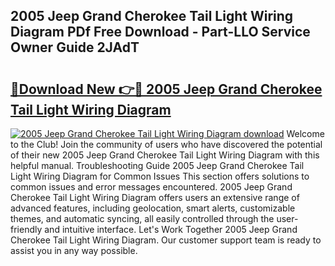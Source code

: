## 2005 Jeep Grand Cherokee Tail Light Wiring Diagram PDf Free Download - Part-LLO Service Owner Guide 2JAdT

# <h2><a href="http://dfs0cy.blite.top/?on=2005+Jeep+Grand+Cherokee+Tail+Light+Wiring+Diagram">🔗Download New 👉🔴 2005 Jeep Grand Cherokee Tail Light Wiring Diagram</a></h2>

[![2005 Jeep Grand Cherokee Tail Light Wiring Diagram download](https://i.imgur.com/lujVjoI.png)](http://dfs0cy.blite.top/?on=2005+Jeep+Grand+Cherokee+Tail+Light+Wiring+Diagram)
Welcome to the Club! Join the community of users who have discovered the potential of their new 2005 Jeep Grand Cherokee Tail Light Wiring Diagram with this helpful manual. Troubleshooting Guide 2005 Jeep Grand Cherokee Tail Light Wiring Diagram for Common Issues This section offers solutions to common issues and error messages encountered. 2005 Jeep Grand Cherokee Tail Light Wiring Diagram offers users an extensive range of advanced features, including geolocation, smart alerts, customizable themes, and automatic syncing, all easily controlled through the user-friendly and intuitive interface. Let's Work Together 2005 Jeep Grand Cherokee Tail Light Wiring Diagram. Our customer support team is ready to assist you in any way possible.
